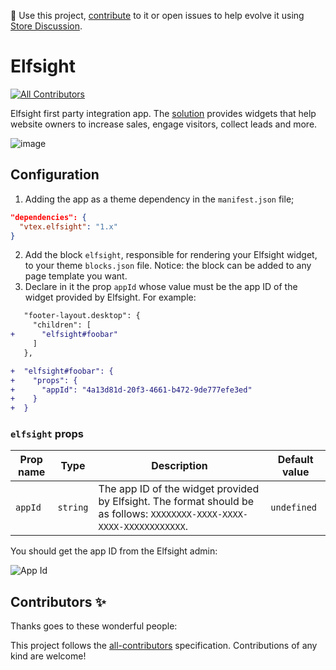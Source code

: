 📢 Use this project, [contribute](https://github.com/vtex-apps/elfsight) to it or open issues to help evolve it using [Store Discussion](https://github.com/vtex-apps/store-discussion).

# Elfsight

<!-- DOCS-IGNORE:start -->
<!-- ALL-CONTRIBUTORS-BADGE:START - Do not remove or modify this section -->
[![All Contributors](https://img.shields.io/badge/all_contributors-0-orange.svg?style=flat-square)](#contributors-)
<!-- ALL-CONTRIBUTORS-BADGE:END -->
<!-- DOCS-IGNORE:end -->

Elfsight first party integration app. The [solution](https://elfsight.com/) provides widgets that help website owners to increase sales, engage visitors, collect leads and more.

![image](https://user-images.githubusercontent.com/284515/87573824-dbee0700-c6a3-11ea-9ca2-0f03809b785b.png)

## Configuration 

1. Adding the app as a theme dependency in the `manifest.json` file;

```json
"dependencies": {
  "vtex.elfsight": "1.x"
}
```

2. Add the block `elfsight`, responsible for rendering your Elfsight widget, to your theme `blocks.json` file. Notice: the block can be added to any page template you want. 
3. Declare in it the prop `appId` whose value must be the app ID of the widget provided by Elfsight. For example:


```diff
   "footer-layout.desktop": {
     "children": [
+      "elfsight#foobar"
     ]
   },

+  "elfsight#foobar": {
+    "props": {
+      "appId": "4a13d81d-20f3-4661-b472-9de777efe3ed"
+    }
+  }
```

### `elfsight` props

| Prop name    | Type            | Description    | Default value                                                                                                                               |
| ------------ | --------------- | --------------------------------------------------------------------------------------------------------------------------------------------- | ---------- | 
| `appId`      | `string`       | The app ID of the widget provided by Elfsight. The format should be as follows: `XXXXXXXX-XXXX-XXXX-XXXX-XXXXXXXXXXXX`.      | `undefined`        |

You should get the app ID from the Elfsight admin:

![App Id](https://user-images.githubusercontent.com/284515/87574775-3d62a580-c6a5-11ea-8278-3090254b16af.png)


<!-- DOCS-IGNORE:start -->

## Contributors ✨

Thanks goes to these wonderful people:

<!-- ALL-CONTRIBUTORS-LIST:START - Do not remove or modify this section -->
<!-- prettier-ignore-start -->
<!-- markdownlint-disable -->
<!-- markdownlint-enable -->
<!-- prettier-ignore-end -->
<!-- ALL-CONTRIBUTORS-LIST:END -->

This project follows the [all-contributors](https://github.com/all-contributors/all-contributors) specification. Contributions of any kind are welcome!

<!-- DOCS-IGNORE:end -->
